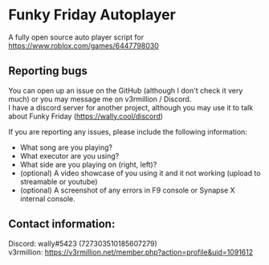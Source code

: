 # Funky Friday Autoplayer
A fully open source auto player script for https://www.roblox.com/games/6447798030<br>

## Reporting bugs
You can open up an issue on the GitHub (although I don't check it very much) or you may message me on v3rmillion / Discord.<br>
I have a discord server for another project, although you may use it to talk about Funky Friday (https://wally.cool/discord)

If you are reporting any issues, please include the following information:

* What song are you playing?
* What executor are you using?
* What side are you playing on (right, left)?
* (optional) A video showcase of you using it and it not working (upload to streamable or youtube)
* (optional) A screenshot of any errors in F9 console or Synapse X internal console.


## Contact information:
Discord: wally#5423 (727303510185607279)<br>
v3rmillion: https://v3rmillion.net/member.php?action=profile&uid=1091612

